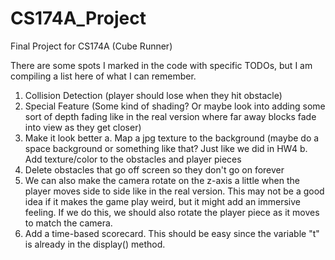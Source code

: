 # CS174A_Project
Final Project for CS174A (Cube Runner)

There are some spots I marked in the code with specific TODOs, but I am compiling a list here of what I can remember.

1. Collision Detection (player should lose when they hit obstacle)
2. Special Feature (Some kind of shading? Or maybe look into adding some sort of depth fading like in the real version where far away blocks fade into view as they get closer)
3. Make it look better
  a. Map a jpg texture to the background (maybe do a space background or something like that? Just like we did in HW4
  b. Add texture/color to the obstacles and player pieces
4. Delete obstacles that go off screen so they don't go on forever
5. We can also make the camera rotate on the z-axis a little when the player moves side to side like in the real version. This may not be a good idea if it makes the game play weird, but it might add an immersive feeling. If we do this, we should also rotate the player piece as it moves to match the camera.
6. Add a time-based scorecard. This should be easy since the variable "t" is already in the display() method.
